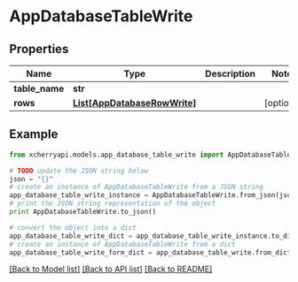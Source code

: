 # AppDatabaseTableWrite


## Properties

Name | Type | Description | Notes
------------ | ------------- | ------------- | -------------
**table_name** | **str** |  | 
**rows** | [**List[AppDatabaseRowWrite]**](AppDatabaseRowWrite.md) |  | [optional] 

## Example

```python
from xcherryapi.models.app_database_table_write import AppDatabaseTableWrite

# TODO update the JSON string below
json = "{}"
# create an instance of AppDatabaseTableWrite from a JSON string
app_database_table_write_instance = AppDatabaseTableWrite.from_json(json)
# print the JSON string representation of the object
print AppDatabaseTableWrite.to_json()

# convert the object into a dict
app_database_table_write_dict = app_database_table_write_instance.to_dict()
# create an instance of AppDatabaseTableWrite from a dict
app_database_table_write_form_dict = app_database_table_write.from_dict(app_database_table_write_dict)
```
[[Back to Model list]](../README.md#documentation-for-models) [[Back to API list]](../README.md#documentation-for-api-endpoints) [[Back to README]](../README.md)



